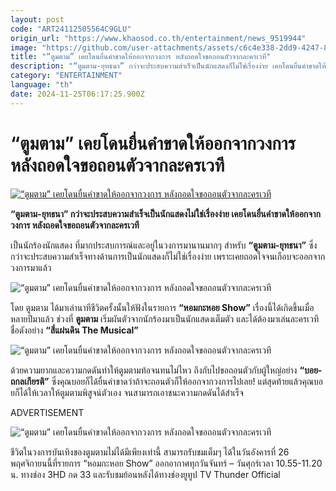 ```yaml
---
layout: post
code: "ART24112505564C9GLU"
origin_url: "https://www.khaosod.co.th/entertainment/news_9519944"
image: "https://github.com/user-attachments/assets/c6c4e338-2dd9-4247-8a63-3ebb6d624397"
title: "“ตูมตาม” เคยโดนยื่นคำขาดให้ออกจากวงการ หลังถอดใจขอถอนตัวจากละครเวที"
description: "“ตูมตาม-ยุทธนา” กว่าจะประสบความสำเร็จเป็นนักแสดงก็ไม่ใช่เรื่องง่าย เคยโดนยื่นคำขาดให้ออกจากวงการ หลังถอดใจ ขอถอนตัวจากละครเวที"
category: "ENTERTAINMENT"
language: "th"
date: 2024-11-25T06:17:25.900Z
---
```


# “ตูมตาม” เคยโดนยื่นคำขาดให้ออกจากวงการ หลังถอดใจขอถอนตัวจากละครเวที

[![“ตูมตาม” เคยโดนยื่นคำขาดให้ออกจากวงการ หลังถอดใจขอถอนตัวจากละครเวที](https://www.khaosod.co.th/wpapp/uploads/2024/11/toomtam_251167-1.jpg "“ตูมตาม” เคยโดนยื่นคำขาดให้ออกจากวงการ หลังถอดใจขอถอนตัวจากละครเวที")](https://www.khaosod.co.th/wpapp/uploads/2024/11/toomtam_251167-1.jpg)

**“ตูมตาม-ยุทธนา” กว่าจะประสบความสำเร็จเป็นนักแสดงไม่ใช่เรื่องง่าย เคยโดนยื่นคำขาดให้ออกจากวงการ หลังถอดใจขอถอนตัวจากละครเวที**

เป็นนักร้องนักแสดง ที่มากประสบการณ์และอยู่ในวงการมานานมากๆ สำหรับ **“ตูมตาม-ยุทธนา”** ซึ่งกว่าจะประสบความสำเร็จทางด้านการเป็นนักแสดงก็ไม่ใช่เรื่องง่าย เพราะเคยถอดใจจนเกือบจะออกจากวงการมาแล้ว

![“ตูมตาม” เคยโดนยื่นคำขาดให้ออกจากวงการ หลังถอดใจขอถอนตัวจากละครเวที](https://www.khaosod.co.th/wpapp/uploads/2024/11/toomtam_251167-6.jpg)

โดย ตูมตาม ได้มาเล่านาทีชีวิตครั้งนั้นให้ฟังในรายการ **“หอมกะหอย Show”** เรื่องนี้ได้เกิดขึ้นเมื่อหลายปีมาแล้ว ช่วงที่ **ตูมตาม** เริ่มผันตัวจากนักร้องมาเป็นนักแสดงเต็มตัว และได้ต้องมาเล่นละครเวทีชื่อดังอย่าง **“สี่แผ่นดิน The Musical”**

![“ตูมตาม” เคยโดนยื่นคำขาดให้ออกจากวงการ หลังถอดใจขอถอนตัวจากละครเวที](https://www.khaosod.co.th/wpapp/uploads/2024/11/toomtam_251167-4.jpg)

ด้วยความยากและความกดดันทำให้ตูมตามท้อจนทนไม่ไหว ถึงกับไปขอถอนตัวกับผู้ใหญ่อย่าง **“บอย-ถกลเกียรติ”** ซึ่งคุณบอยก็ได้ยื่นคำขาดว่าถ้าจะถอนตัวก็ให้ออกจากวงการไปเลย! แต่สุดท้ายแล้วคุณบอยก็ได้ให้เวลาให้ตูมตามพิสูจน์ตัวเอง จนสามารถเอาชนะความกดดันได้สำเร็จ

ADVERTISEMENT

![“ตูมตาม” เคยโดนยื่นคำขาดให้ออกจากวงการ หลังถอดใจขอถอนตัวจากละครเวที](https://www.khaosod.co.th/wpapp/uploads/2024/11/toomtam_251167-5.jpg)

ชีวิตในวงการบันเทิงของตูมตามไม่ได้มีเพียงเท่านี้ สามารถรับชมเต็มๆ ได้ในวันอังคารที่ 26 พฤศจิกายนนี้ที่รายการ “หอมกะหอย Show” ออกอากาศทุกวันจันทร์ – วันศุกร์เวลา 10.55-11.20 น. ทางช่อง 3HD กด 33 และรับชมย้อนหลังได้ทางช่องยูทูป TV Thunder Official